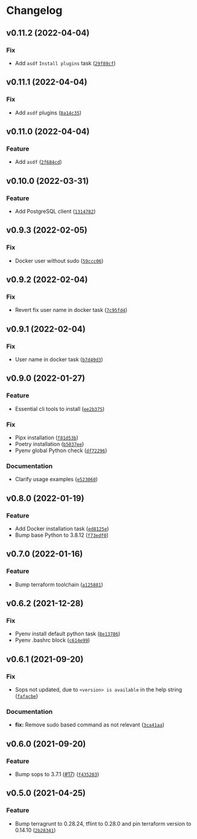 # Changelog

<!--next-version-placeholder-->

## v0.11.2 (2022-04-04)
### Fix
* Add `asdf` `Install plugins` task ([`29f89cf`](https://github.com/IaroslavR/ansible-role-server-bootstrap/commit/29f89cf6a513969fdafa1873b87748a0a93b65c0))

## v0.11.1 (2022-04-04)
### Fix
* Add `asdf` plugins ([`8a14c35`](https://github.com/IaroslavR/ansible-role-server-bootstrap/commit/8a14c354b8f5de2c6e6dba5d3a9600175c5e1d60))

## v0.11.0 (2022-04-04)
### Feature
* Add `asdf` ([`2f684cd`](https://github.com/IaroslavR/ansible-role-server-bootstrap/commit/2f684cde00b6caf3558a50e7e173b6e89bb18cd8))

## v0.10.0 (2022-03-31)
### Feature
* Add PostgreSQL client ([`1314782`](https://github.com/IaroslavR/ansible-role-server-bootstrap/commit/13147822be3038fcecf47af7d1556bbfef27bf31))

## v0.9.3 (2022-02-05)
### Fix
* Docker user without sudo ([`59ccc06`](https://github.com/IaroslavR/ansible-role-server-bootstrap/commit/59ccc063d6df508944e5599566eab095e33e1d59))

## v0.9.2 (2022-02-04)
### Fix
* Revert fix user name in docker task ([`7c95fd4`](https://github.com/IaroslavR/ansible-role-server-bootstrap/commit/7c95fd4d57a2a3dc6a1182e6b011197fd2f85d61))

## v0.9.1 (2022-02-04)
### Fix
* User name in docker task ([`b7d49d3`](https://github.com/IaroslavR/ansible-role-server-bootstrap/commit/b7d49d3bbc75b47f935888f47076d171d088570d))

## v0.9.0 (2022-01-27)
### Feature
* Essential cli tools to install ([`ee2b375`](https://github.com/IaroslavR/ansible-role-server-bootstrap/commit/ee2b375f3975e2013329250aea4d7e1cc5eea054))

### Fix
* Pipx installation ([`f81d53b`](https://github.com/IaroslavR/ansible-role-server-bootstrap/commit/f81d53b1ed77a85e0648381185b51ec537216572))
* Poetry installation ([`b5037ee`](https://github.com/IaroslavR/ansible-role-server-bootstrap/commit/b5037ee03186c8c2eafb772c414f403e76bbded0))
* Pyenv global Python check ([`df72296`](https://github.com/IaroslavR/ansible-role-server-bootstrap/commit/df72296847c1db2517e73373b317e8444f840878))

### Documentation
* Clarify usage examples ([`e523060`](https://github.com/IaroslavR/ansible-role-server-bootstrap/commit/e5230608af85b846b4c2815feaac425887f99be6))

## v0.8.0 (2022-01-19)
### Feature
* Add Docker installation task ([`ed8125e`](https://github.com/IaroslavR/ansible-role-server-bootstrap/commit/ed8125ee6af8b33d146f607d6c91b9373aeb3744))
* Bump base Python to 3.8.12 ([`f73edf0`](https://github.com/IaroslavR/ansible-role-server-bootstrap/commit/f73edf08684a060a9bf7dcbf791059b08c0e0d2e))

## v0.7.0 (2022-01-16)
### Feature
* Bump terraform toolchain ([`a125881`](https://github.com/IaroslavR/ansible-role-server-bootstrap/commit/a12588177d720090d0ba4d0e92bc2df54bee5247))

## v0.6.2 (2021-12-28)
### Fix
* Pyenv install default python task ([`8e13786`](https://github.com/IaroslavR/ansible-role-server-bootstrap/commit/8e137861b5291929544518dfa68b7c603682f340))
* Pyenv .bashrc block ([`c614e99`](https://github.com/IaroslavR/ansible-role-server-bootstrap/commit/c614e99118783c760c9a22da458333e7f141e1c6))

## v0.6.1 (2021-09-20)
### Fix
* Sops not updated, due to `<version> is available` in the help string ([`fafacbe`](https://github.com/IaroslavR/ansible-role-server-bootstrap/commit/fafacbe803776e8aaee93a8a5db560f27db2bdfe))

### Documentation
* **fix:** Remove sudo based command as not relevant ([`3ca41aa`](https://github.com/IaroslavR/ansible-role-server-bootstrap/commit/3ca41aa44693eff6bd3fbcf0f7bdb83a60b7cbc2))

## v0.6.0 (2021-09-20)
### Feature
* Bump sops to 3.7.1 ([#17](https://github.com/IaroslavR/ansible-role-server-bootstrap/issues/17)) ([`f435203`](https://github.com/IaroslavR/ansible-role-server-bootstrap/commit/f43520369f84ecb2ed8c09b038cbe0bb487cf6d5))

## v0.5.0 (2021-04-25)
### Feature
* Bump terragrunt to 0.28.24, tflint to 0.28.0 and pin terraform version to 0.14.10 ([`2b28341`](https://github.com/IaroslavR/ansible-role-server-bootstrap/commit/2b283411a9860adc0a55e28b5cbe5d6b2a20b185))
